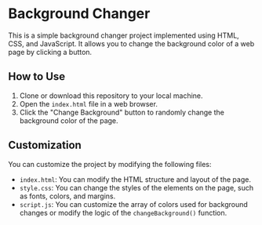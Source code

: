 # Background Changer

This is a simple background changer project implemented using HTML, CSS, and JavaScript. It allows you to change the background color of a web page by clicking a button.

## How to Use

1. Clone or download this repository to your local machine.
2. Open the `index.html` file in a web browser.
3. Click the "Change Background" button to randomly change the background color of the page.

## Customization

You can customize the project by modifying the following files:

- `index.html`: You can modify the HTML structure and layout of the page.
- `style.css`: You can change the styles of the elements on the page, such as fonts, colors, and margins.
- `script.js`: You can customize the array of colors used for background changes or modify the logic of the `changeBackground()` function.

